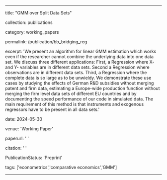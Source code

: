 ---

title: "GMM over Split Data Sets"

collection: publications

category: working_papers

permalink: /publication/bb_bridging_reg

excerpt: 'We present an algorithm for linear GMM estimation which works even if the researcher cannot combine the underlying data into one data set. We discuss three different applications: First, a Regression where X- and Y- variables are in different data sets. Second a Regression where observations are in different data sets. Third, a Regression where the complete data is so large as to be unwieldy. We demonstrate these use cases by studying the effects of German R&D subsidies without merging patent and firm data, estimating a Europe-wide production function without merging the firm level data sets of different EU countries and by documenting the speed performance of our code in simulated data. The main requirement of this method is that instruments and exogenous regressors have to be present in all data sets.'

date: 2024-05-30

venue: 'Working Paper'

paperurl: ' '

citation: ' '

PublicationStatus: 'Preprint'

tags: ['econometrics','comparative economics','GMM']

---